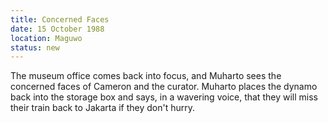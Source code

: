 ```yaml
---
title: Concerned Faces
date: 15 October 1988
location: Maguwo
status: new
---
```


The museum office comes back into focus, and Muharto sees the concerned faces of Cameron and the curator. Muharto places the dynamo back into the storage box and says, in a wavering voice, that they will miss their train back to Jakarta if they don't hurry.
